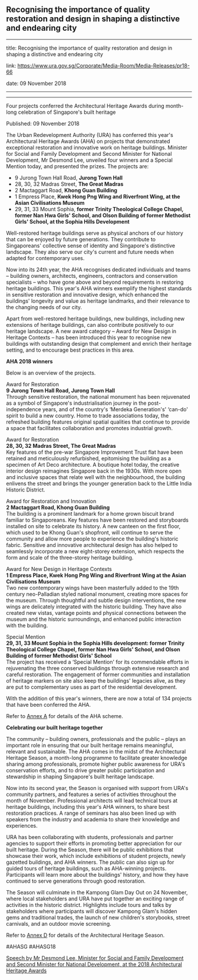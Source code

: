 ## Recognising the importance of quality restoration and design in shaping a distinctive and endearing city

---

title: Recognising the importance of quality restoration and design in shaping a distinctive and endearing city

link: https://www.ura.gov.sg/Corporate/Media-Room/Media-Releases/pr18-66

date: 09 November 2018

---

---

Four projects conferred the Architectural Heritage Awards during month-long celebration of Singapore's built heritage

Published: 09 November 2018

The Urban Redevelopment Authority (URA) has conferred this year's Architectural Heritage Awards (AHA) on projects that demonstrated exceptional restoration and innovative work on heritage buildings. Minister for Social and Family Development and Second Minister for National Development, Mr Desmond Lee, unveiled four winners and a Special Mention today, and presented the prizes. The projects are:

- 9 Jurong Town Hall Road, **Jurong Town Hall**
- 28, 30, 32 Madras Street, **The Great Madras**
- 2 Mactaggart Road, **Khong Guan Building**
- 1 Empress Place, **Kwek Hong Png Wing and Riverfront Wing, at the Asian Civilisations Museum**
- 29, 31, 33 Mount Sophia, **former Trinity Theological College Chapel, former Nan Hwa Girls' School, and Olson Building of former Methodist Girls' School, at the Sophia Hills Development**

Well-restored heritage buildings serve as physical anchors of our history that can be enjoyed by future generations. They contribute to Singaporeans' collective sense of identity and Singapore's distinctive landscape. They also serve our city's current and future needs when adapted for contemporary uses.

Now into its 24th year, the AHA recognises dedicated individuals and teams – building owners, architects, engineers, contractors and conservation specialists – who have gone above and beyond requirements in restoring heritage buildings. This year's AHA winners exemplify the highest standards in sensitive restoration and innovative design, which enhanced the buildings' longevity and value as heritage landmarks, and their relevance to the changing needs of our city.

Apart from well-restored heritage buildings, new buildings, including new extensions of heritage buildings, can also contribute positively to our heritage landscape. A new award category – Award for New Design in Heritage Contexts – has been introduced this year to recognise new buildings with outstanding design that complement and enrich their heritage setting, and to encourage best practices in this area.

**AHA 2018 winners**

Below is an overview of the projects.

Award for Restoration  
**9 Jurong Town Hall Road, Jurong Town Hall**  
Through sensitive restoration, the national monument has been rejuvenated as a symbol of Singapore's industrialisation journey in the post-independence years, and of the country's ‘Merdeka Generation's' ‘can-do' spirit to build a new country. Home to trade associations today, the refreshed building features original spatial qualities that continue to provide a space that facilitates collaboration and promotes industrial growth.

Award for Restoration  
**28, 30, 32 Madras Street, The Great Madras**  
Key features of the pre-war Singapore Improvement Trust flat have been retained and meticulously refurbished, epitomising the building as a specimen of Art Deco architecture. A boutique hotel today, the creative interior design reimagines Singapore back in the 1930s. With more open and inclusive spaces that relate well with the neighbourhood, the building enlivens the street and brings the younger generation back to the Little India Historic District.

Award for Restoration and Innovation  
**2 Mactaggart Road, Khong Guan Building**  
The building is a prominent landmark for a home grown biscuit brand familiar to Singaporeans. Key features have been restored and storyboards installed on site to celebrate its history. A new canteen on the first floor, which used to be Khong Guan's shopfront, will continue to serve the community and allow more people to experience the building's historic fabric. Sensitive and innovative architectural design has also helped to seamlessly incorporate a new eight-storey extension, which respects the form and scale of the three-storey heritage building.

Award for New Design in Heritage Contexts  
**1 Empress Place, Kwek Hong Png Wing and Riverfront Wing at the Asian Civilisations Museum**  
Two new contemporary wings have been masterfully added to the 19th century neo-Palladian styled national monument, creating more spaces for the museum. Through thoughtful and subtle design interventions, the new wings are delicately integrated with the historic building. They have also created new vistas, vantage points and physical connections between the museum and the historic surroundings, and enhanced public interaction with the building.

Special Mention  
**29, 31, 33 Mount Sophia in the Sophia Hills development: former Trinity Theological College Chapel, former Nan Hwa Girls' School, and Olson Building of former Methodist Girls' School**  
The project has received a ‘Special Mention' for its commendable efforts in rejuvenating the three conserved buildings through extensive research and careful restoration. The engagement of former communities and installation of heritage markers on site also keep the buildings' legacies alive, as they are put to complementary uses as part of the residential development.

With the addition of this year's winners, there are now a total of 134 projects that have been conferred the AHA.

Refer to [Annex A](https://www.ura.gov.sg/-/media/Corporate/Media-Room/2018/Nov/pr18-66a.pdf) for details of the AHA scheme.

**Celebrating our built heritage together**

The community – building owners, professionals and the public – plays an important role in ensuring that our built heritage remains meaningful, relevant and sustainable. The AHA comes in the midst of the Architectural Heritage Season, a month-long programme to facilitate greater knowledge sharing among professionals, promote higher public awareness for URA's conservation efforts, and to drive greater public participation and stewardship in shaping Singapore's built heritage landscape.

Now into its second year, the Season is organised with support from URA's community partners, and features a series of activities throughout the month of November. Professional architects will lead technical tours at heritage buildings, including this year's AHA winners, to share best restoration practices. A range of seminars has also been lined up with speakers from the industry and academia to share their knowledge and experiences.

URA has been collaborating with students, professionals and partner agencies to support their efforts in promoting better appreciation for our built heritage. During the Season, there will be public exhibitions that showcase their work, which include exhibitions of student projects, newly gazetted buildings, and AHA winners. The public can also sign up for guided tours of heritage buildings, such as AHA-winning projects. Participants will learn more about the buildings' history, and how they have continued to serve generations through good restoration.

The Season will culminate in the Kampong Glam Day Out on 24 November, where local stakeholders and URA have put together an exciting range of activities in the historic district. Highlights include tours and talks by stakeholders where participants will discover Kampong Glam's hidden gems and traditional trades, the launch of new children's storybooks, street carnivals, and an outdoor movie screening.

Refer to [Annex D](https://www.ura.gov.sg/-/media/Corporate/Media-Room/2018/Nov/pr18-66d.pdf) for details of the Architectural Heritage Season.

#AHASG #AHASG18

[Speech by Mr Desmond Lee, Minister for Social and Family Development and Second Minister for National Development, at the 2018 Architectural Heritage Awards](https://www.ura.gov.sg/Corporate/Data/Newsroom/speeches/2018/nov/speech18-66)
